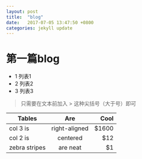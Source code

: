 ```yaml
---
layout: post
title:  "blog"
date:   2017-07-05 13:47:50 +0800
categories: jekyll update
---
```

# 第一篇blog 
* 1 列表1 
* 2 列表2 
* 3 列表3 
> 只需要在文本前加入 > 这种尖括号（大于号）即可 

| Tables        | Are           | Cool  |
| ------------- |:-------------:| -----:|
| col 3 is      | right-aligned | $1600 |
| col 2 is      | centered      |   $12 |
| zebra stripes | are neat      |    $1 | 
 